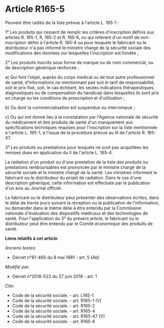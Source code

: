 # Article R165-5

Peuvent être radiés de la liste prévue à l'article L. 165-1 :

1° Les produits qui cessent de remplir les critères d'inscription définis aux articles R. 165-1, R. 165-2 et R. 165-6, ou qui
relèvent d'un motif de non-inscription défini à l'article R. 165-4 ou pour lesquels le fabricant ou le distributeur n'a pas
informé le ministre chargé de la sécurité sociale des modifications des données sur lesquelles l'inscription est fondée ;

2° Les produits inscrits sous forme de marque ou de nom commercial, ou de description générique renforcée :

a) Qui font l'objet, auprès du corps médical ou de tout autre professionnel de santé, d'informations ne mentionnant pas soit
le tarif de responsabilité, soit le prix fixé, soit, le cas échéant, les seules indications thérapeutiques, diagnostiques ou
de compensation du handicap dans lesquelles ils sont pris en charge ou les conditions de prescription et d'utilisation ;

b) Ou dont la commercialisation est suspendue ou interrompue ;

c) Ou qui ont donné lieu à la constatation par l'Agence nationale de sécurité du médicament et des produits de santé d'un
manquement aux spécifications techniques requises pour l'inscription sur la liste mentionnée à l'article L. 165-1, à l'issue
de la procédure prévue au III de l'article R. 165-47.

3° Les produits ou prestations pour lesquels ne sont pas acquittées les remises dues en application du II de l'article L.
165-4.

La radiation d'un produit ou d'une prestation de la liste des produits ou prestations remboursables est prononcée par le
ministre chargé de la sécurité sociale et le ministre chargé de la santé. Les ministres informent le fabricant ou le
distributeur du projet de radiation. Dans le cas d'une description générique, cette information est effectuée par la
publication d'un avis au Journal officiel.

Le fabricant ou le distributeur peut présenter des observations écrites, dans le délai de trente jours suivant la réception
ou la publication de l'information, ou demander dans le même délai à être entendu par la Commission nationale d'évaluation
des dispositifs médicaux et des technologies de santé. Pour l'application du 3° du présent article, le fabricant ou le
distributeur peut être entendu par le Comité économique des produits de santé.

**Liens relatifs à cet article**

_Anciens textes_:

  - Décret n°81-460 du 8 mai 1981 - art. 5 (Ab)

_Modifié par_:

  - Décret n°2018-522 du 27 juin 2018 - art. 1

_Cite_:

  - Code de la sécurité sociale. - art. L165-1
  - Code de la sécurité sociale. - art. R165-1 (V)
  - Code de la sécurité sociale. - art. R165-2
  - Code de la sécurité sociale. - art. R165-4
  - Code de la sécurité sociale. - art. R165-47 (V)
  - Code de la sécurité sociale. - art. R165-6
